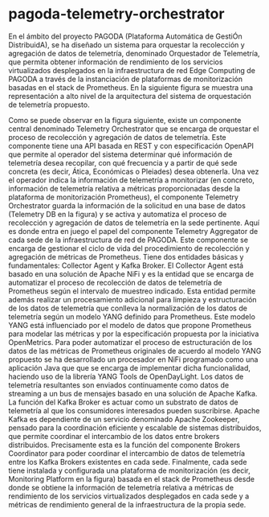 # pagoda-telemetry-orchestrator

En el ámbito del proyecto PAGODA (Plataforma Automática de GestiÓn DistribuidA), se ha diseñado un sistema para orquestar la recolección y agregación de datos de telemetría, denominado Orquestador de Telemetría, que permita obtener información de rendimiento de los servicios virtualizados desplegados en la infraestructura de red Edge Computing de PAGODA a través de la instanciación de plataformas de monitorización basadas en el stack de Prometheus. En la siguiente figura se muestra una representación a alto nivel de la arquitectura del sistema de orquestación de telemetría propuesto.

Como se puede observar en la figura siguiente, existe un componente central denominado Telemetry Orchestrator que se encarga de orquestar el proceso de recolección y agregación de datos de telemetría. Este componente tiene una API basada en REST y con especificación OpenAPI que permite al operador del sistema determinar qué información de telemetría desea recopilar, con qué frecuencia y a partir de qué sede concreta (es decir, Ática, Económicas o Pleiades) desea obtenerla. Una vez el operador indica la información de telemetría a monitorizar (en concreto, información de telemetría relativa a métricas proporcionadas desde la plataforma de monitorización Prometheus), el componente Telemetry Orchestrator guarda la información de la solicitud en una base de datos (Telemetry DB en la figura) y se activa y automatiza el proceso de recolección y agregación de datos de telemetría en la sede pertinente. Aquí es donde entra en juego el papel del componente Telemetry Aggregator de cada sede de la infraestructura de red de PAGODA. Este componente se encarga de gestionar el ciclo de vida del procedimiento de recolección y agregación de métricas de Prometheus. Tiene dos entidades básicas y fundamentales: Collector Agent y Kafka Broker. El Collector Agent está basado en una solución de Apache NiFi y es la entidad que se encarga de automatizar el proceso de recolección de datos de telemetría de Prometheus según el intervalo de muestreo indicado. Esta entidad permite además realizar un procesamiento adicional para limpieza y estructuración de los datos de telemetría que conlleva la normalización de los datos de telemetría según un modelo YANG definido para Prometheus. Este modelo YANG está influenciado por el modelo de datos que propone Prometheus para modelar las métricas y por la especificación propuesta por la iniciativa OpenMetrics. Para poder automatizar el proceso de estructuración de los datos de las métricas de Prometheus originales de acuerdo al modelo YANG propuesto se ha desarrollado un procesador en NiFi programado como una aplicación Java que que se encarga de implementar dicha funcionalidad, haciendo uso de la librería YANG Tools de OpenDayLight. Los datos de telemetría resultantes son enviados continuamente como datos de streaming a un bus de mensajes basado en una solución de Apache Kafka. La función del Kafka Broker es actuar como un substrato de datos de telemetría al que los consumidores interesados pueden suscribirse. Apache Kafka es dependiente de un servicio denominado Apache Zookeeper, pensado para la coordinación eficiente y escalable de sistemas distribuidos, que permite coordinar el intercambio de los datos entre brokers distribuidos. Precisamente esta es la función del componente Brokers Coordinator para poder coordinar el intercambio de datos de telemetría entre los Kafka Brokers existentes en cada sede. Finalmente, cada sede tiene instalada y configurada una plataforma de monitorización (es decir, Monitoring Platform en la figura) basada en el stack de Prometheus desde donde se obtiene la información de telemetría relativa a métricas de rendimiento de los servicios virtualizados desplegados en cada sede y a métricas de rendimiento general de la infraestructura de la propia sede.

